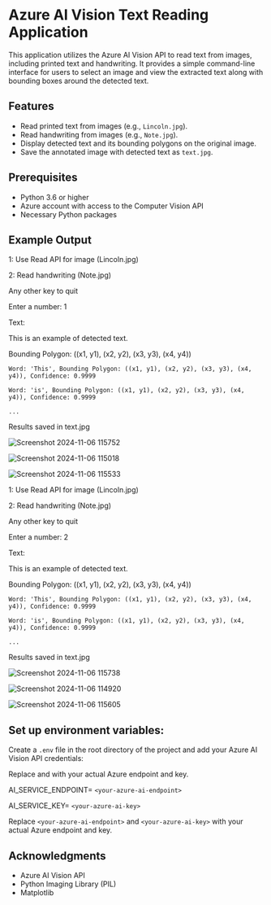 # Azure AI Vision Text Reading Application

This application utilizes the Azure AI Vision API to read text from images, including printed text and handwriting. It provides a simple command-line interface for users to select an image and view the extracted text along with bounding boxes around the detected text.

## Features

- Read printed text from images (e.g., `Lincoln.jpg`).
- Read handwriting from images (e.g., `Note.jpg`).
- Display detected text and its bounding polygons on the original image.
- Save the annotated image with detected text as `text.jpg`.

## Prerequisites

- Python 3.6 or higher
- Azure account with access to the Computer Vision API
- Necessary Python packages


## Example Output

1: Use Read API for image (Lincoln.jpg)

2: Read handwriting (Note.jpg)

Any other key to quit

Enter a number: 1

Text:

  This is an example of detected text.
  
   Bounding Polygon: ((x1, y1), (x2, y2), (x3, y3), (x4, y4))
   
    Word: 'This', Bounding Polygon: ((x1, y1), (x2, y2), (x3, y3), (x4, y4)), Confidence: 0.9999
    
    Word: 'is', Bounding Polygon: ((x1, y1), (x2, y2), (x3, y3), (x4, y4)), Confidence: 0.9999
    
    ...
    
Results saved in text.jpg


![Screenshot 2024-11-06 115752](https://github.com/user-attachments/assets/9e98be15-a35f-4238-8020-0a9a5b3e575c)


![Screenshot 2024-11-06 115018](https://github.com/user-attachments/assets/21fba4f7-99f4-4cd2-90a6-35fc501fa22c)

![Screenshot 2024-11-06 115533](https://github.com/user-attachments/assets/1c6482fe-a2e6-475a-a7d7-9ca33c87f14b)

1: Use Read API for image (Lincoln.jpg)

2: Read handwriting (Note.jpg)

Any other key to quit

Enter a number: 2

Text:

  This is an example of detected text.
  
   Bounding Polygon: ((x1, y1), (x2, y2), (x3, y3), (x4, y4))
   
    Word: 'This', Bounding Polygon: ((x1, y1), (x2, y2), (x3, y3), (x4, y4)), Confidence: 0.9999
    
    Word: 'is', Bounding Polygon: ((x1, y1), (x2, y2), (x3, y3), (x4, y4)), Confidence: 0.9999
    
    ...
    
Results saved in text.jpg

![Screenshot 2024-11-06 115738](https://github.com/user-attachments/assets/83622dea-61ae-43ca-ac54-e217a817af64)

![Screenshot 2024-11-06 114920](https://github.com/user-attachments/assets/21c1a2e3-74dd-4133-a6b6-6c929015cdf6)

![Screenshot 2024-11-06 115605](https://github.com/user-attachments/assets/bceaf1c7-640d-45c8-b96b-8161e9f15553)


## Set up environment variables:

Create a `.env` file in the root directory of the project and add your Azure AI Vision API credentials:

Replace <your-azure-ai-endpoint> and <your-azure-ai-key> with your actual Azure endpoint and key.

AI_SERVICE_ENDPOINT= `<your-azure-ai-endpoint>`

AI_SERVICE_KEY= `<your-azure-ai-key>`

Replace `<your-azure-ai-endpoint>` and `<your-azure-ai-key>` with your actual Azure endpoint and key.

## Acknowledgments
- Azure AI Vision API
- Python Imaging Library (PIL)
- Matplotlib
